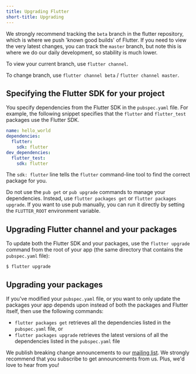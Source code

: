 ```yaml
---
title: Upgrading Flutter
short-title: Upgrading
---
```


We strongly recommend tracking the `beta` branch in the flutter repository,
which is where we push 'known good builds' of Flutter. If you need to
view the very latest changes, you can track the `master` branch,
but note this is where we do our daily development, so stability is much lower.

To view your current branch, use `flutter channel`.

To change branch, use `flutter channel beta` / `flutter channel master`.

## Specifying the Flutter SDK for your project

You specify dependencies from the Flutter SDK in the `pubspec.yaml` file.
For example, the following snippet specifies that the
`flutter` and `flutter_test` packages use the Flutter SDK.

```yaml
name: hello_world
dependencies:
  flutter:
    sdk: flutter
dev_dependencies:
  flutter_test:
    sdk: flutter
```

The `sdk: flutter` line tells the `flutter` command-line tool to find the
correct package for you.

Do not use the `pub get` or `pub upgrade` commands to manage your dependencies.
Instead, use `flutter packages get` or `flutter packages upgrade`.
If you want to use pub manually, you can run it directly by setting the
`FLUTTER_ROOT` environment variable.

## Upgrading Flutter channel and your packages

To update both the Flutter SDK and your packages, use the `flutter upgrade`
command from the root of your app (the same directory that contains the
`pubspec.yaml` file):

```terminal
$ flutter upgrade
```

## Upgrading your packages

If you've modified your `pubspec.yaml` file, or you want to only update
the packages your app depends upon instead of both the packages and
Flutter itself, then use the following commands:

* `flutter packages get` retrieves all the dependencies listed
   in the `pubspec.yaml` file, or
* `flutter packages upgrade` retrieves the latest versions
   of all the dependencies listed in the `pubspec.yaml` file

We publish breaking change announcements to our
[mailing list](https://groups.google.com/forum/#!forum/flutter-dev). We
strongly recommend that you subscribe to get announcements from us.
Plus, we'd love to hear from you!
